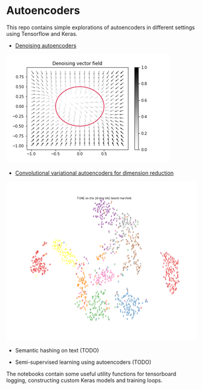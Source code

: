 # Autoencoders

This repo contains simple explorations of autoencoders in different settings using Tensorflow and Keras.

- [Denoising autoencoders](https://github.com/danieltsoukup/autoencoders/blob/master/denoising_autoencoders.ipynb)

<img src="denoising_vector_field.png" 
alt="denoising vector field"/>

- [Convolutional variational autoencoders for dimension reduction](https://github.com/danieltsoukup/autoencoders/blob/master/variational_autoencoders.ipynb)

<img src="tsne_latent.png" 
alt="tsne clustering"/>

- Semantic hashing on text (TODO)

- Semi-supervised learning using autoencoders (TODO)

The notebooks contain some useful utility functions for tensorboard logging, constructing custom Keras models and training loops.
